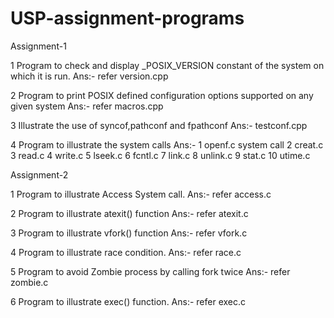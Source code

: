 # USP-assignment-programs

Assignment-1

1 Program to check and display _POSIX_VERSION constant of the system on which it is run.
Ans:- refer version.cpp

2 Program to print POSIX defined configuration options supported on any given system
Ans:- refer macros.cpp

3 Illustrate the use of syncof,pathconf and fpathconf
Ans:- testconf.cpp

4 Program to illustrate the system calls
Ans:- 1 openf.c system call
      2 creat.c
      3 read.c
      4 write.c
      5 lseek.c
      6 fcntl.c
      7 link.c
      8 unlink.c
      9 stat.c
      10 utime.c
  
  Assignment-2

1 Program to illustrate Access System call.
Ans:- refer access.c

2 Program to illustrate atexit() function
Ans:- refer atexit.c

3 Program to illustrate vfork() function
Ans:- refer vfork.c

4 Program to illustrate race condition.
Ans:- refer race.c

5 Program to avoid Zombie process by calling fork twice
Ans:- refer zombie.c

6 Program to illustrate exec() function.
Ans:- refer exec.c



